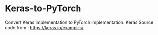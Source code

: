 # Keras-to-PyTorch
Convert Keras implementation to PyTorch implementation.
Keras Source code from : https://keras.io/examples/
